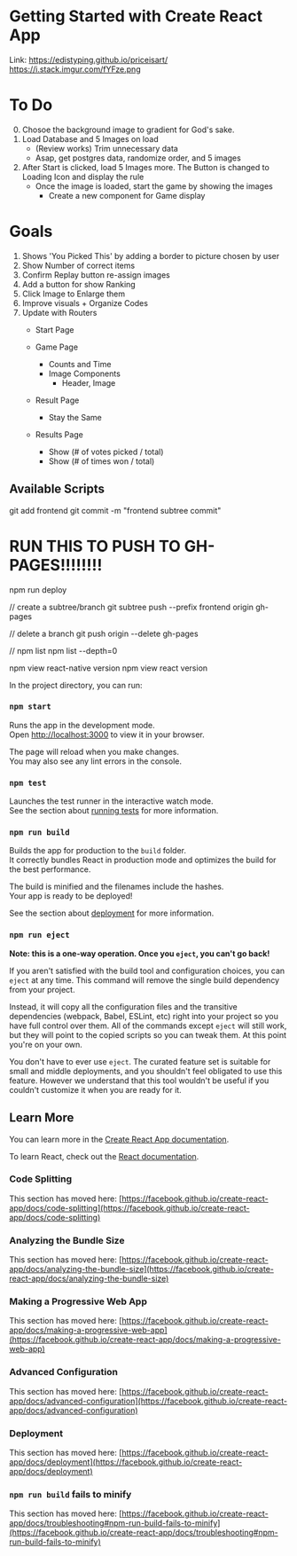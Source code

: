 # Getting Started with Create React App

Link: https://edistyping.github.io/priceisart/
https://i.stack.imgur.com/fYFze.png

# To Do
0. Chosoe the background image to gradient for God's sake.
1. Load Database and 5 Images on load
    - (Review works) Trim unnecessary data
    - Asap, get postgres data, randomize order, and 5 images 
2. After Start is clicked, load 5 Images more. The Button is changed to Loading Icon and display the rule
    - Once the image is loaded, start the game by showing the images 
        + Create a new component for Game display

# Goals
1. Shows 'You Picked This' by adding a border to picture chosen by user 
2. Show Number of correct items 
3. Confirm Replay button re-assign images 
4. Add a button for show Ranking 
5. Click Image to Enlarge them 
6. Improve visuals + Organize Codes
7. Update with Routers
    - Start Page
    - Game Page
        - Counts and Time
        - Image Components
            - Header, Image

    - Result Page
        - Stay the Same
    - Results Page
        - Show (# of votes picked / total)
        - Show (# of times won / total)
        

## Available Scripts
git add frontend 
git commit -m "frontend subtree commit"
 
# RUN THIS TO PUSH TO GH-PAGES!!!!!!!!
npm run deploy

// create a subtree/branch
git subtree push --prefix frontend origin gh-pages

// delete a branch
git push origin --delete gh-pages

// 
npm list
npm list --depth=0

npm view react-native version
npm view react version 



In the project directory, you can run:

### `npm start`

Runs the app in the development mode.\
Open [http://localhost:3000](http://localhost:3000) to view it in your browser.

The page will reload when you make changes.\
You may also see any lint errors in the console.

### `npm test`

Launches the test runner in the interactive watch mode.\
See the section about [running tests](https://facebook.github.io/create-react-app/docs/running-tests) for more information.

### `npm run build`

Builds the app for production to the `build` folder.\
It correctly bundles React in production mode and optimizes the build for the best performance.

The build is minified and the filenames include the hashes.\
Your app is ready to be deployed!

See the section about [deployment](https://facebook.github.io/create-react-app/docs/deployment) for more information.

### `npm run eject`

**Note: this is a one-way operation. Once you `eject`, you can't go back!**

If you aren't satisfied with the build tool and configuration choices, you can `eject` at any time. This command will remove the single build dependency from your project.

Instead, it will copy all the configuration files and the transitive dependencies (webpack, Babel, ESLint, etc) right into your project so you have full control over them. All of the commands except `eject` will still work, but they will point to the copied scripts so you can tweak them. At this point you're on your own.

You don't have to ever use `eject`. The curated feature set is suitable for small and middle deployments, and you shouldn't feel obligated to use this feature. However we understand that this tool wouldn't be useful if you couldn't customize it when you are ready for it.

## Learn More

You can learn more in the [Create React App documentation](https://facebook.github.io/create-react-app/docs/getting-started).

To learn React, check out the [React documentation](https://reactjs.org/).

### Code Splitting

This section has moved here: [https://facebook.github.io/create-react-app/docs/code-splitting](https://facebook.github.io/create-react-app/docs/code-splitting)

### Analyzing the Bundle Size

This section has moved here: [https://facebook.github.io/create-react-app/docs/analyzing-the-bundle-size](https://facebook.github.io/create-react-app/docs/analyzing-the-bundle-size)

### Making a Progressive Web App

This section has moved here: [https://facebook.github.io/create-react-app/docs/making-a-progressive-web-app](https://facebook.github.io/create-react-app/docs/making-a-progressive-web-app)

### Advanced Configuration

This section has moved here: [https://facebook.github.io/create-react-app/docs/advanced-configuration](https://facebook.github.io/create-react-app/docs/advanced-configuration)

### Deployment

This section has moved here: [https://facebook.github.io/create-react-app/docs/deployment](https://facebook.github.io/create-react-app/docs/deployment)

### `npm run build` fails to minify

This section has moved here: [https://facebook.github.io/create-react-app/docs/troubleshooting#npm-run-build-fails-to-minify](https://facebook.github.io/create-react-app/docs/troubleshooting#npm-run-build-fails-to-minify)
